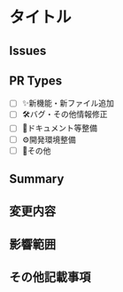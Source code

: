 # タイトル
<!--PRのタイトルを記入-->

## Issues
<!--このPRに関するissueがあればリストで記入-->

## PR Types
<!--種類を選択(角カッコ内にxを入れるとチェックを入れたことになります)-->
- [ ] ✨新機能・新ファイル追加
- [ ] 🛠️バグ・その他情報修正
- [ ] 📖ドキュメント等整備
- [ ] ⚙️開発環境整備
- [ ] 🦈その他

## Summary
<!--PRの概要を記入(簡潔に適当で大丈夫です)-->

## 変更内容
<!--PRで変更される仕様などをリストで記入-->

## 影響範囲
<!--PRで変更したファイルをリストで記入-->

## その他記載事項
<!--あれば。なければ空白で-->